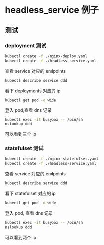# headless_service 例子

## 测试

### deployment 测试

```bash
kubectl create -f ./nginx-deploy.yaml
kubectl create -f ./headless-service.yaml
```

查看 service 对应的 endpoints

```sh
kubectl describe service ddd
```

看下 deployments 对应的 ip

```sh
kubectl get pod -o wide
```

登入 pod,查看 dns 记录

```bash
kubectl exec -it busybox -- /bin/sh
nslookup ddd
```

可以看到三个 ip

### statefulset 测试

```bash
kubectl create -f ./nginx-statefulset.yaml
kubectl create -f ./headless-service.yaml
```

查看 service 对应的 endpoints

```sh
kubectl describe service ddd
```

看下 statefulset 对应的 ip

```sh
kubectl get pod -o wide
```

登入 pod, 查看 dns 记录

```bash
kubectl exec -it busybox -- /bin/sh
nslookup ddd
```

可以看到两个 ip
